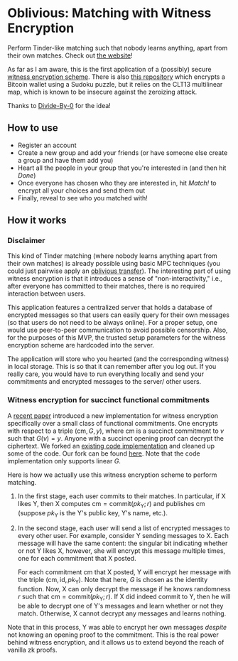 # Oblivious: Matching with Witness Encryption

Perform Tinder-like matching such that nobody learns anything, apart from their own matches. Check out [the website](https://oblivious-site.onrender.com)!

As far as I am aware, this is the first application of a (possibly) secure [witness encryption scheme](https://eprint.iacr.org/2022/1510). There is also [this repository](https://github.com/guberti/witness-encryption-demos) which encrypts a Bitcoin wallet using a Sudoku puzzle, but it relies on the CLT13 multilinear map, which is known to be insecure against the zeroizing attack.

Thanks to [Divide-By-0](https://github.com/Divide-By-0/ideas-for-projects-people-would-use) for the idea!

## How to use
- Register an account
- Create a new group and add your friends (or have someone else create a group and have them add you)
- Heart all the people in your group that you're interested in (and then hit *Done*)
- Once everyone has chosen who they are interested in, hit *Match!* to encrypt all your choices and send them out
- Finally, reveal to see who you matched with!

## How it works

### Disclaimer
This kind of Tinder matching (where nobody learns anything apart from their own matches) is already possible using basic MPC techniques (you could just pairwise apply an [oblivious transfer](https://en.wikipedia.org/wiki/Oblivious_transfer)). The interesting part of using witness encryption is that it introduces a sense of "non-interactivity," i.e., after everyone has committed to their matches, there is no required interaction between users.

This application features a centralized server that holds a database of encrypted messages so that users can easily query for their own messages (so that users do not need to be always online). For a proper setup, one would use peer-to-peer communication to avoid possible censorship. Also, for the purposes of this MVP, the trusted setup parameters for the witness encryption scheme are hardcoded into the server.

The application will store who you hearted (and the corresponding witness) in local storage. This is so that it can remember after you log out. If you really care, you would have to run everything locally and send your commitments and encrypted messages to the server/ other users.

### Witness encryption for succinct functional commitments

A [recent paper](https://eprint.iacr.org/2022/1510) introduced a new implementation for witness encryption specifically over a small class of functional commitments. One encrypts with respect to a triple $(\textsf{cm}, G, y)$, where $\textsf{cm}$ is a succinct commitment to $v$ such that $G(v)=y$. Anyone with a succinct opening proof can decrypt the ciphertext. We forked an [existing code implementation](https://github.com/vicsn/witness-encryption-functional-commitment) and cleaned up some of the code. Our fork can be found [here](https://github.com/novus677/witness-encryption-functional-commitment). Note that the code implementation only supports linear $G$.

Here is how we actually use this witness encryption scheme to perform matching. 
1. In the first stage, each user commits to their matches. In particular, if X likes Y, then X computes $\textsf{cm}=\textsf{commit}(pk_{\text{Y}}; r)$ and publishes $\textsf{cm}$ (suppose $pk_{\text{Y}}$ is the Y's public key, Y's name, etc.).
2. In the second stage, each user will send a list of encrypted messages to every other user. For example, consider Y sending messages to X. Each message will have the same content: the singular bit indicating whether or not Y likes X, however, she will encrypt this message multiple times, one for each commitment that X posted. 

    For each commitment $\textsf{cm}$ that X posted, Y will encrypt her message with the triple $(\textsf{cm}, \text{id}, pk_{\text{Y}})$. Note that here, $G$ is chosen as the identity function. Now, X can only decrypt the message if he knows randomness $r$ such that $\textsf{cm}=\textsf{commit}(pk_{\text{Y}}; r)$. If X did indeed commit to Y, then he will be able to decrypt one of Y's messages and learn whether or not they match. Otherwise, X cannot decrypt any messages and learns nothing.

Note that in this process, Y was able to encrypt her own messages *despite* not knowing an opening proof to the commitment. This is the real power behind witness encryption, and it allows us to extend beyond the reach of vanilla zk proofs.
